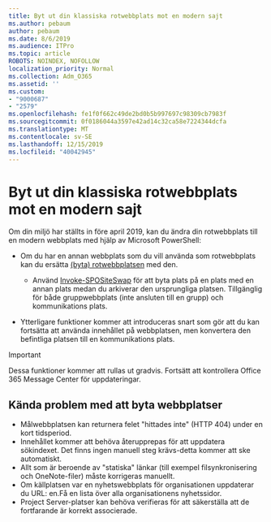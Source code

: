 ```yaml
---
title: Byt ut din klassiska rotwebbplats mot en modern sajt
ms.author: pebaum
author: pebaum
ms.date: 8/6/2019
ms.audience: ITPro
ms.topic: article
ROBOTS: NOINDEX, NOFOLLOW
localization_priority: Normal
ms.collection: Adm_O365
ms.assetid: ''
ms.custom:
- "9000687"
- "2579"
ms.openlocfilehash: fe1f0f662c49de2bd0b5b997697c98309cb7983f
ms.sourcegitcommit: 0f0186044a3597e42ad14c32ca58e7224344dcfa
ms.translationtype: MT
ms.contentlocale: sv-SE
ms.lasthandoff: 12/15/2019
ms.locfileid: "40042945"
---
```

# <a name="swap-your-classic-root-site-with-a-modern-site"></a>Byt ut din klassiska rotwebbplats mot en modern sajt

Om din miljö har ställts in före april 2019, kan du ändra din rotwebbplats till en modern webbplats med hjälp av Microsoft PowerShell:

- Om du har en annan webbplats som du vill använda som rotwebbplats kan du ersätta [(byta) rotwebbplatsen](https://docs.microsoft.com/sharepoint/modern-root-site) med den. 
    - Använd [Invoke-SPOSiteSwap](https://docs.microsoft.com/powershell/module/sharepoint-online/invoke-spositeswap?view=sharepoint-ps) för att byta plats på en plats med en annan plats medan du arkiverar den ursprungliga platsen. Tillgänglig för både gruppwebbplats (inte ansluten till en grupp) och kommunikations plats. 

- Ytterligare funktioner kommer att introduceras snart som gör att du kan fortsätta att använda innehållet på webbplatsen, men konvertera den befintliga platsen till en kommunikations plats. 
>[!Important]
>Dessa funktioner kommer att rullas ut gradvis. Fortsätt att kontrollera Office 365 Message Center för uppdateringar. 

## <a name="known-issues-with-swapping-sites"></a>Kända problem med att byta webbplatser

- Målwebbplatsen kan returnera felet "hittades inte" (HTTP 404) under en kort tidsperiod.
- Innehållet kommer att behöva återupprepas för att uppdatera sökindexet. Det finns ingen manuell steg krävs-detta kommer att ske automatiskt.
- Allt som är beroende av "statiska" länkar (till exempel filsynkronisering och OneNote-filer) måste korrigeras manuellt.
- Om källplatsen var en nyhetswebbplats för organisationen uppdaterar du URL: en.Få en lista över alla organisationens nyhetssidor.
- Project Server-platser kan behöva verifieras för att säkerställa att de fortfarande är korrekt associerade.





